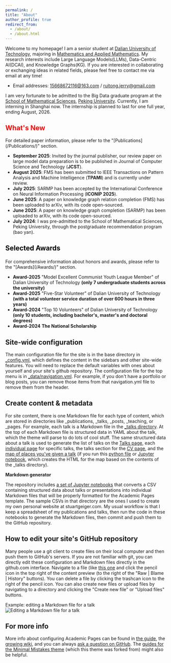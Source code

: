 ```yaml
---
permalink: /
title: "About"
author_profile: true
redirect_from: 
  - /about/
  - /about.html
---
```


Welcome to my homepage! I am a senior student at [Dalian University of Technology](https://www.dlut.edu.cn/), majoring in [Mathematics and Applied Mathematics](https://math.dlut.edu.cn/). My research interests include Large Language Models(LLMs), Data-Centric AI(DCAI), and Knowledge Graphs(KG). If you are interested in collaborating or exchanging ideas in related fields, please feel free to contact me via email at any time!
* Email addresses: 15668672116@163.com / ruitong.jerry@gmail.com

I am very fortunate to be admitted to the Big Data graduate program at the [School of Mathematical Sciences](https://www.math.pku.edu.cn/index.htm), [Peking University](https://www.pku.edu.cn/). Currently, I am interning in Shanghai now. The internship is planned to last for one full year, ending August, 2026.

<h2 style="color: red; font-size: 1.5em;">What's New</h2>
For detailed paper information, please refer to the "[Publications](/Publications/)" section.

* **September 2025**: Invited by the journal publisher, our review paper on large model data preparation is to be published in Journal of Computer Science and Technology (<strong>JCST</strong>).
* **August 2025**: FMS has been submitted to IEEE Transactions on Pattern Analysis and Machine Intelligence (<strong>TPAMI</strong>) and is currently under review.
* **July 2025**: SARMP has been accepted by the International Conference on Neural Information Processing (<strong>ICONIP 2025</strong>).
* **June 2025**: A paper on knowledge graph relation completion (FMS) has been uploaded to arXiv, with its code open-sourced.
* **June 2025**: A paper on knowledge graph completion (SARMP) has been uploaded to arXiv, with its code open-sourced.
* **July 2024**: I was pre-admitted to the School of Mathematical Sciences, Peking University, through the postgraduate recommendation program (bao yan).




<h3 style="color: black; font-size: 1.5em;">Selected Awards</h3>
For comprehensive information about honors and awards, please refer to the "[Awards](/Awards/)" section.

* **Award-2025** "Model Excellent Communist Youth League Member" of Dalian University of Technology <strong>(only 7 undergraduate students across the university)</strong>
* **Award-2025** "Five-Star Volunteer" of Dalian University of Technology <strong>(with a total volunteer service duration of over 600 hours in three years)</strong>
* **Award-2024** "Top 10 Volunteers" of Dalian University of Technology <strong>(only 10 students, including bachelor's, master's and doctoral degrees)</strong>
* **Award-2024** <strong>The National Scholarship</strong>


Site-wide configuration
------
The main configuration file for the site is in the base directory in [_config.yml](https://github.com/academicpages/academicpages.github.io/blob/master/_config.yml), which defines the content in the sidebars and other site-wide features. You will need to replace the default variables with ones about yourself and your site's github repository. The configuration file for the top menu is in [_data/navigation.yml](https://github.com/academicpages/academicpages.github.io/blob/master/_data/navigation.yml). For example, if you don't have a portfolio or blog posts, you can remove those items from that navigation.yml file to remove them from the header. 

Create content & metadata
------
For site content, there is one Markdown file for each type of content, which are stored in directories like _publications, _talks, _posts, _teaching, or _pages. For example, each talk is a Markdown file in the [_talks directory](https://github.com/academicpages/academicpages.github.io/tree/master/_talks). At the top of each Markdown file is structured data in YAML about the talk, which the theme will parse to do lots of cool stuff. The same structured data about a talk is used to generate the list of talks on the [Talks page](https://academicpages.github.io/talks), each [individual page](https://academicpages.github.io/talks/2012-03-01-talk-1) for specific talks, the talks section for the [CV page](https://academicpages.github.io/cv), and the [map of places you've given a talk](https://academicpages.github.io/talkmap.html) (if you run this [python file](https://github.com/academicpages/academicpages.github.io/blob/master/talkmap.py) or [Jupyter notebook](https://github.com/academicpages/academicpages.github.io/blob/master/talkmap.ipynb), which creates the HTML for the map based on the contents of the _talks directory).

**Markdown generator**

The repository includes [a set of Jupyter notebooks](https://github.com/academicpages/academicpages.github.io/tree/master/markdown_generator
) that converts a CSV containing structured data about talks or presentations into individual Markdown files that will be properly formatted for the Academic Pages template. The sample CSVs in that directory are the ones I used to create my own personal website at stuartgeiger.com. My usual workflow is that I keep a spreadsheet of my publications and talks, then run the code in these notebooks to generate the Markdown files, then commit and push them to the GitHub repository.

How to edit your site's GitHub repository
------
Many people use a git client to create files on their local computer and then push them to GitHub's servers. If you are not familiar with git, you can directly edit these configuration and Markdown files directly in the github.com interface. Navigate to a file (like [this one](https://github.com/academicpages/academicpages.github.io/blob/master/_talks/2012-03-01-talk-1.md) and click the pencil icon in the top right of the content preview (to the right of the "Raw | Blame | History" buttons). You can delete a file by clicking the trashcan icon to the right of the pencil icon. You can also create new files or upload files by navigating to a directory and clicking the "Create new file" or "Upload files" buttons. 

Example: editing a Markdown file for a talk
![Editing a Markdown file for a talk](/images/editing-talk.png)

For more info
------
More info about configuring Academic Pages can be found in [the guide](https://academicpages.github.io/markdown/), the [growing wiki](https://github.com/academicpages/academicpages.github.io/wiki), and you can always [ask a question on GitHub](https://github.com/academicpages/academicpages.github.io/discussions). The [guides for the Minimal Mistakes theme](https://mmistakes.github.io/minimal-mistakes/docs/configuration/) (which this theme was forked from) might also be helpful.
